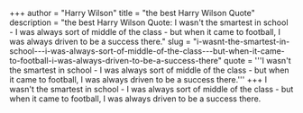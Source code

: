 +++
author = "Harry Wilson"
title = "the best Harry Wilson Quote"
description = "the best Harry Wilson Quote: I wasn't the smartest in school - I was always sort of middle of the class - but when it came to football, I was always driven to be a success there."
slug = "i-wasnt-the-smartest-in-school---i-was-always-sort-of-middle-of-the-class---but-when-it-came-to-football-i-was-always-driven-to-be-a-success-there"
quote = '''I wasn't the smartest in school - I was always sort of middle of the class - but when it came to football, I was always driven to be a success there.'''
+++
I wasn't the smartest in school - I was always sort of middle of the class - but when it came to football, I was always driven to be a success there.
